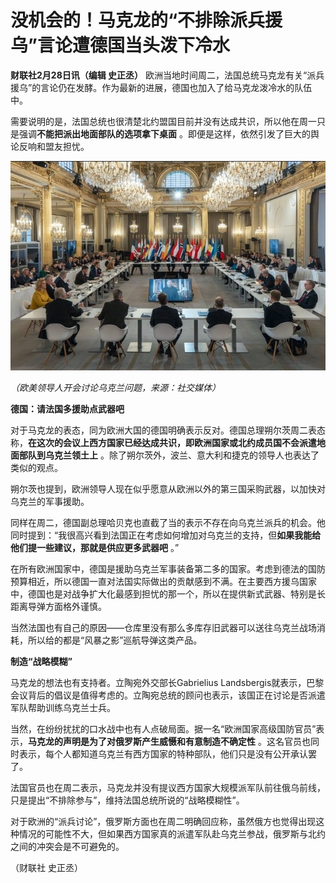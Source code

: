 # 没机会的！马克龙的“不排除派兵援乌”言论遭德国当头泼下冷水

**财联社2月28日讯（编辑 史正丞）**
欧洲当地时间周二，法国总统马克龙有关“派兵援乌”的言论仍在发酵。作为最新的进展，德国也加入了给马克龙泼冷水的队伍中。

需要说明的是，法国总统也很清楚北约盟国目前并没有达成共识，所以他在周一只是强调**不能把派出地面部队的选项拿下桌面**
。即便是这样，依然引发了巨大的舆论反响和盟友担忧。

![457997014059cda80ab1c193b40d0014.jpg](https://raw.githubusercontent.com/qqhsx/qqnews_image/main/2024/02/28/没机会的！马克龙的“不排除派兵援乌”言论遭德国当头泼下冷水/457997014059cda80ab1c193b40d0014.jpg)

 _（欧美领导人开会讨论乌克兰问题，来源：社交媒体）_

**德国：请法国多援助点武器吧**

对于马克龙的表态，同为欧洲大国的德国明确表示反对。德国总理朔尔茨周二表态称，**在这次的会议上西方国家已经达成共识，即欧洲国家或北约成员国不会派遣地面部队到乌克兰领土上**
。除了朔尔茨外，波兰、意大利和捷克的领导人也表达了类似的观点。

朔尔茨也提到，欧洲领导人现在似乎愿意从欧洲以外的第三国采购武器，以加快对乌克兰的军事援助。

同样在周二，德国副总理哈贝克也直截了当的表示不存在向乌克兰派兵的机会。他同时提到：“我很高兴看到法国正在考虑如何增加对乌克兰的支持，但**如果我能给他们提一些建议，那就是供应更多武器吧**
。”

在所有欧洲国家中，德国是援助乌克兰军事装备第二多的国家。考虑到德法的国防预算相近，所以德国一直对法国实际做出的贡献感到不满。在主要西方援乌国家中，德国也是对战争扩大化最感到担忧的那一个，所以在提供新式武器、特别是长距离导弹方面格外谨慎。

当然法国也有自己的原因——仓库里没有那么多库存旧武器可以送往乌克兰战场消耗，所以给的都是“风暴之影”巡航导弹这类产品。

**制造“战略模糊”**

马克龙的想法也有支持者。立陶宛外交部长Gabrielius
Landsbergis就表示，巴黎会议背后的倡议是值得考虑的。立陶宛总统的顾问也表示，该国正在讨论是否派遣军队帮助训练乌克兰士兵。

当然，在纷纷扰扰的口水战中也有人点破局面。据一名“欧洲国家高级国防官员”表示，**马克龙的声明是为了对俄罗斯产生威慑和有意制造不确定性**
。这名官员也同时表示，每个人都知道乌克兰有西方国家的特种部队，他们只是没有公开承认罢了。

法国官员也在周二表示，马克龙并没有提议西方国家大规模派军队前往俄乌前线，只是提出“不排除参与”，维持法国总统所说的“战略模糊性”。

对于欧洲的“派兵讨论”，俄罗斯方面也在周二明确回应称，虽然俄方也觉得出现这种情况的可能性不大，但如果西方国家真的派遣军队赴乌克兰参战，俄罗斯与北约之间的冲突会是不可避免的。

（财联社 史正丞）

